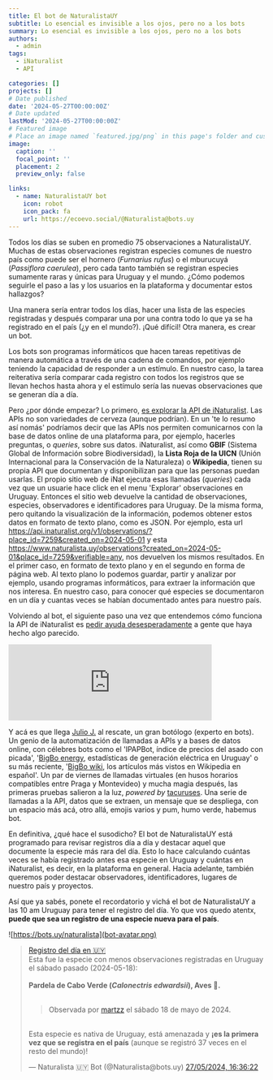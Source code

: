 ```yaml
---
title: El bot de NaturalistaUY
subtitle: Lo esencial es invisible a los ojos, pero no a los bots
summary: Lo esencial es invisible a los ojos, pero no a los bots
authors:
  - admin
tags:
  - iNaturalist
  - API

categories: []
projects: []
# Date published
date: '2024-05-27T00:00:00Z'
# Date updated
lastMod: '2024-05-27T00:00:00Z'
# Featured image
# Place an image named `featured.jpg/png` in this page's folder and customize its options here.
image:
  caption: ''
  focal_point: ''
  placement: 2
  preview_only: false

links:
  - name: NaturalistaUY bot
    icon: robot
    icon_pack: fa
    url: https://ecoevo.social/@Naturalista@bots.uy
---
```


Todos los días se suben en promedio 75 observaciones a NaturalistaUY. Muchas de estas observaciones registran especies comunes de nuestro país como puede ser el hornero (*Furnarius rufus*) o el mburucuyá (*Passiflora caerulea*), pero cada tanto también se registran especies sumamente raras y únicas para Uruguay y el mundo. ¿Cómo podemos seguirle el paso a las y los usuarios en la plataforma y documentar estos hallazgos?

Una manera sería entrar todos los días, hacer una lista de las especies registradas y después comparar una por una contra todo lo que ya se ha registrado en el país (¿y en el mundo?). ¡Qué difícil! Otra manera, es crear un bot.

Los bots son programas informáticos que hacen tareas repetitivas de manera automática a través de una cadena de comandos, por ejemplo teniendo la capacidad de responder a un estímulo. En nuestro caso, la tarea reiterativa sería comparar cada registro con todos los registros que se llevan hechos hasta ahora y el estímulo sería las nuevas observaciones que se generan día a día.

Pero ¿por dónde empezar? Lo primero, [es explorar la API de iNaturalist](https://flograttarola.com/post/inat_api_new_records/). Las APIs no son variedades de cerveza (aunque podrían). En un 'te lo resumo así nomás' podríamos decir que las APIs nos permiten comunicarnos con la base de datos online de una plataforma para, por ejemplo, hacerles preguntas, o *queries*, sobre sus datos. iNaturalist, así como **GBIF** (Sistema Global de Información sobre Biodiversidad), la **Lista Roja de la UICN** (Unión Internacional para la Conservación de la Naturaleza) o **Wikipedia**, tienen su propia API que documentan y disponibilizan para que las personas puedan usarlas. El propio sitio web de iNat ejecuta esas llamadas (*queries*) cada vez que un usuarie hace click en el menu 'Explorar' observaciones en Uruguay. Entonces el sitio web devuelve la cantidad de observaciones, especies, observadores e identificadores para Uruguay. De la misma forma, pero quitando la visualización de la información, podemos obtener estos datos en formato de texto plano, como es JSON. Por ejemplo, esta url https://api.inaturalist.org/v1/observations/?place_id=7259&created_on=2024-05-01 y esta https://www.naturalista.uy/observations?created_on=2024-05-01&place_id=7259&verifiable=any, nos devuelven los mismos resultados. En el primer caso, en formato de texto plano y en el segundo en forma de página web. Al texto plano lo podemos guardar, partir y analizar por ejemplo, usando programas informáticos, para extraer la información que nos interesa. En nuestro caso, para conocer qué especies se documentaron en un día y cuantas veces se habían documentado antes para nuestro país.

Volviendo al bot, el siguiente paso una vez que entendemos cómo funciona la API de iNaturalist es [pedir ayuda desesperadamente](https://ecoevo.social/@flograttarola/112083586968140650) a gente que haya hecho algo parecido.

<iframe src="https://ecoevo.social/@flograttarola/112083586968140650/embed" class="mastodon-embed" style="max-width: 100%; border: 0" width="400" allowfullscreen="allowfullscreen"></iframe><script src="https://mastodon.social/embed.js" async="async"></script>

Y acá es que llega [Julio J.](https://mastodon.uy/@j3j5) al rescate, un gran botólogo (experto en bots). Un genio de la automatización de llamadas a APIs y a bases de datos online, con célebres bots como el 'IPAPBot, índice de precios del asado con picada', '[BigBo energy](https://bots.uy/BigBo_Energy), estadísticas de generación eléctrica en Uruguay' o su más reciente, '[BigBo wiki](https://bots.uy/bigbo_wiki_es), los artículos más vistos en Wikipedia en español'. Un par de viernes de llamadas virtuales (en husos horarios compatibles entre Praga y Montevideo) y mucha magia después, las primeras pruebas salieron a la luz, *powered by* [tacuruses](https://gitlab.com/j3j5/tacuruses). Una serie de llamadas a la API, datos que se extraen, un mensaje que se despliega, con un espacio más acá, otro allá, emojis varios y pum, humo verde, habemus bot.

En definitiva, ¿qué hace el susodicho? El bot de NaturalistaUY está programado para revisar registros día a día y destacar aquel que documente la especie más rara del día. Esto lo hace calculando cuántas veces se había registrado antes esa especie en Uruguay y cuántas en iNaturalist, es decir, en la plataforma en general. Hacia adelante, también queremos poder destacar observadores, identificadores, lugares de nuestro país y proyectos.

Así que ya sabés, ponete el recordatorio y vichá el bot de NaturalistaUY a las 10 am Uruguay para tener el registro del día. Yo que vos quedo atentx, **puede que sea un registro de una especie nueva para el país**.

![https://bots.uy/naturalista](bot-avatar.png)

<blockquote lang="es" cite="https://bots.uy/p/Naturalista/182954630366498816">
<p><a href="https://www.naturalista.uy/observations/216596499" rel="nofollow noopener noreferrer" target="_blank">Registro del día en 🇺🇾</a><br>Esta fue la especie con menos observaciones registradas en Uruguay el sábado pasado (2024-05-18):<br><br><b>Pardela de Cabo Verde (<i>Calonectris edwardsii</i>), Aves 🦜.</b><br><br></p>
<blockquote>Observada por <a href="https://www.naturalista.uy/people/martzz" rel="nofollow noopener noreferrer" target="_blank">martzz</a> el sábado 18 de mayo de 2024.</blockquote>
  <p><br>Esta especie es nativa de Uruguay, está amenazada y <b>¡es la primera vez que se registra en el país</b> (aunque se registró 37 veces en el resto del mundo)!</p>
  <footer>
     — Naturalista 🇺🇾 Bot (@Naturalista@bots.uy) <a href="https://bots.uy/p/Naturalista/112513553622894514"><time datetime="2024-05-27T16:36:22.000Z">27/05/2024, 16:36:22</time></a>
  </footer>
</blockquote>

<!-- el bot embebido

<iframe src="https://bots.uy/@Naturalista/182954630366498816/embed" class="mastodon-embed" style="max-width: 80%; border: 0" width="400" allowfullscreen="allowfullscreen"></iframe><script src="https://mastodon.social/embed.js" async="async"></script>

-->

